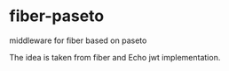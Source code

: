 # fiber-paseto
middleware for fiber based on paseto

The idea is taken from fiber and Echo jwt implementation. 
